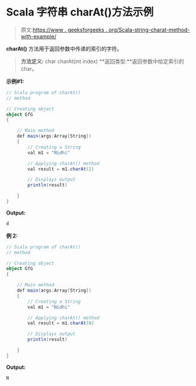 # Scala 字符串 charAt()方法示例

> 原文:[https://www . geeksforgeeks . org/Scala-string-charat-method-with-example/](https://www.geeksforgeeks.org/scala-string-charat-method-with-example/)

**charAt()** 方法用于返回参数中传递的索引的字符。

> **方法定义:** char charAt(int index)
> **返回类型:**返回参数中给定索引的 char。

**示例#1:**

```scala
// Scala program of charAt()
// method

// Creating object
object GfG
{ 

    // Main method
    def main(args:Array[String])
    {
        // Creating a String
        val m1 = "Nidhi"

        // Applying charAt() method
        val result = m1.charAt(2)

        // Displays output
        println(result)

    }
} 
```

**Output:**

```scala
d

```

**例 2:**

```scala
// Scala program of charAt()
// method

// Creating object
object GfG
{ 

    // Main method
    def main(args:Array[String])
    {
        // Creating a String
        val m1 = "Nidhi"

        // Applying charAt() method
        val result = m1.charAt(0)

        // Displays output
        println(result)

    }
} 
```

**Output:**

```scala
N

```